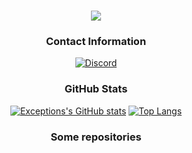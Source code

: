 <div align="center">
  
<h1 align="center"> 
  <a href="https://discord.gg/6aqpTW2pam">
    <img src="https://readme-typing-svg.herokuapp.com?size=25&lines=++Hi+there%2C+I'm+Exceptions+%F0%9F%91%8B">
  </a>
</h1>

### Contact Information 
[![Discord](https://img.shields.io/badge/Discord-Script.py%237614-5865F2?style=for-the-badge&logo=discord&logoColor=white)](https://dsc.gg/faithcommunity)

### GitHub Stats
[![Exceptions's GitHub stats](https://github-readme-stats.vercel.app/api?username=Exceptions&show_icons=true&theme=react&border_color=ff9c19&hide_border=true)](https://github.com/Exceptions) [![Top Langs](https://github-readme-streak-stats.herokuapp.com/?user=Exceptions&theme=react&border=ff9c19&hide_border=true)](https://github.com/Exceptions)

### Some repositories
  
</div>
